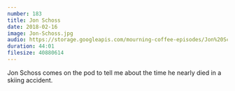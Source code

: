 ```yaml
---
number: 183
title: Jon Schoss
date: 2018-02-16
image: Jon-Schoss.jpg
audio: https://storage.googleapis.com/mourning-coffee-episodes/Jon%20Schoss%20Release.mp3
duration: 44:01
filesize: 40880614
---
```


Jon Schoss comes on the pod to tell me about the time he nearly died in a skiing accident. 

